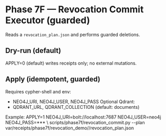 # Phase 7F — Revocation Commit Executor (guarded)

Reads a `revocation_plan.json` and performs guarded deletions.

## Dry-run (default)
APPLY=0 (default) writes receipts only; no external mutations.

## Apply (idempotent, guarded)
Requires cypher-shell and env:
- NEO4J_URI, NEO4J_USER, NEO4J_PASS
Optional Qdrant:
- QDRANT_URL, QDRANT_COLLECTION (default: documents)

Example:
APPLY=1 NEO4J_URI=bolt://localhost:7687 NEO4J_USER=neo4j NEO4J_PASS=*** \\
  scripts/phase7f/revocation_commit.py --plan var/receipts/phase7f/revocation_demo/<ts>/revocation_plan.json
